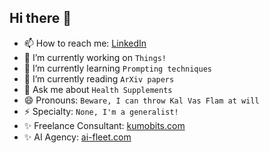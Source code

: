 ## Hi there 👋

- 📫 How to reach me: [LinkedIn](https://www.linkedin.com/in/rickard-robin-1995b627/)
- 🔭 I’m currently working on `Things!`
- 🌱 I’m currently learning `Prompting techniques`
- 👯 I’m currently reading `ArXiv papers`
- 💬 Ask me about `Health Supplements`
- 😄 Pronouns: `Beware, I can throw Kal Vas Flam at will`
- ⚡ Specialty: `None, I'm a generalist!`
- ✨ Freelance Consultant: [kumobits.com](https://kumobits.com)
- ✨ AI Agency: [ai-fleet.com](https://ai-fleet.com)

<!--
**rille111/rille111** is a ✨ _special_ ✨ repository because its `README.md` (this file) appears on your GitHub profile.

See: https://docs.github.com/en/account-and-profile/setting-up-and-managing-your-github-profile/customizing-your-profile/managing-your-profile-readme

Here are some ideas to get you started:

- 🔭 I’m currently working on ...
- 🌱 I’m currently learning ...
- 👯 I’m looking to collaborate on ...
- 🤔 I’m looking for help with ....
- 💬 Ask me about ...
- 📫 How to reach me: ...
- 😄 Pronouns: ...
- ⚡ Fun fact: ...
-->

